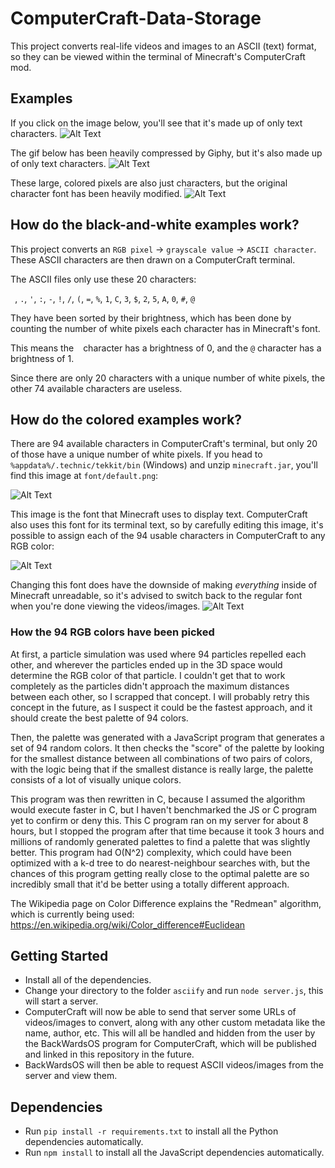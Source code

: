 # ComputerCraft-Data-Storage
This project converts real-life videos and images to an ASCII (text) format, so they can be viewed within the terminal of Minecraft's ComputerCraft mod.

## Examples

If you click on the image below, you'll see that it's made up of only text characters.
![Alt Text](https://i.imgur.com/t04CTfR.png)

The gif below has been heavily compressed by Giphy, but it's also made up of only text characters.
![Alt Text](https://media.giphy.com/media/l50uTz68nIUC1suQzi/giphy.gif)

These large, colored pixels are also just characters, but the original character font has been heavily modified.
![Alt Text](https://i.imgur.com/jAkjwAJ.png)

## How do the black-and-white examples work?

This project converts an `RGB pixel` -> `grayscale value` -> `ASCII character`.
These ASCII characters are then drawn on a ComputerCraft terminal.

The ASCII files only use these 20 characters:

` `, `.`, `'`, `:`, `-`, `!`, `/`, `(`, `=`, `%`, `1`, `C`, `3`, `$`, `2`, `5`, `A`, `0`, `#`, `@`

They have been sorted by their brightness, which has been done by counting the number of white pixels each character has in Minecraft's font.

This means the ` ` character has a brightness of 0, and the `@` character has a brightness of 1.

Since there are only 20 characters with a unique number of white pixels, the other 74 available characters are useless.

## How do the colored examples work?

There are 94 available characters in ComputerCraft's terminal, but only 20 of those have a unique number of white pixels.
If you head to `%appdata%/.technic/tekkit/bin` (Windows) and unzip `minecraft.jar`, you'll find this image at `font/default.png`:

![Alt Text](https://i.imgur.com/QEpIybU.png)

This image is the font that Minecraft uses to display text. ComputerCraft also uses this font for its terminal text, so by carefully editing this image, it's possible to assign each of the 94 usable characters in ComputerCraft to any RGB color:

![Alt Text](https://i.imgur.com/WLWlmiw.png)

Changing this font does have the downside of making *everything* inside of Minecraft unreadable, so it's advised to switch back to the regular font when you're done viewing the videos/images.
![Alt Text](https://i.imgur.com/SLRf9GX.png)

### How the 94 RGB colors have been picked

At first, a particle simulation was used where 94 particles repelled each other, and wherever the particles ended up in the 3D space would determine the RGB color of that particle. I couldn't get that to work completely as the particles didn't approach the maximum distances between each other, so I scrapped that concept. I will probably retry this concept in the future, as I suspect it could be the fastest approach, and it should create the best palette of 94 colors.

Then, the palette was generated with a JavaScript program that generates a set of 94 random colors. It then checks the "score" of the palette by looking for the smallest distance between all combinations of two pairs of colors, with the logic being that if the smallest distance is really large, the palette consists of a lot of visually unique colors.

This program was then rewritten in C, because I assumed the algorithm would execute faster in C, but I haven't benchmarked the JS or C program yet to confirm or deny this. This C program ran on my server for about 8 hours, but I stopped the program after that time because it took 3 hours and millions of randomly generated palettes to find a palette that was slightly better. This program had O(N^2) complexity, which could have been optimized with a k-d tree to do nearest-neighbour searches with, but the chances of this program getting really close to the optimal palette are so incredibly small that it'd be better using a totally different approach.

The Wikipedia page on Color Difference explains the "Redmean" algorithm, which is currently being used:
https://en.wikipedia.org/wiki/Color_difference#Euclidean

## Getting Started

* Install all of the dependencies.
* Change your directory to the folder `asciify` and run `node server.js`, this will start a server.
* ComputerCraft will now be able to send that server some URLs of videos/images to convert, along with any other custom metadata like the name, author, etc. This will all be handled and hidden from the user by the BackWardsOS program for ComputerCraft, which will be published and linked in this repository in the future.
* BackWardsOS will then be able to request ASCII videos/images from the server and view them.

## Dependencies

* Run `pip install -r requirements.txt` to install all the Python dependencies automatically.
* Run `npm install` to install all the JavaScript dependencies automatically.
